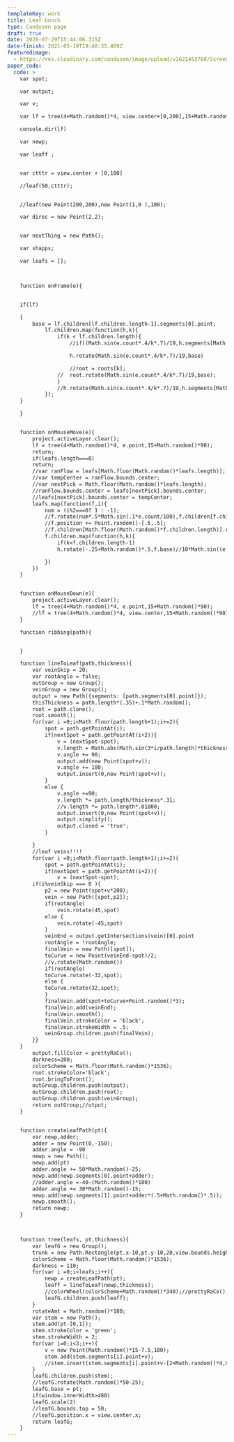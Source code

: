 ```yaml
---
templateKey: work
title: Leaf bunch
type: Candusen page
draft: true
date: 2020-07-29T15:44:06.315Z
date-finish: 2021-05-19T19:48:35.409Z
featuredimage:
  - https://res.cloudinary.com/candusen/image/upload/v1621453760/Screen_Shot_2021-05-19_at_3.49.10_PM_hjhg4w.png
paper_code:
  code: >
    var spot;

    var output;

    var v;

    var lf = tree(4+Math.random()*4, view.center+[0,200],15+Math.random()*90);

    console.dir(lf)

    var newp;

    var leaff ;


    var ctttr = view.center + [0,100]

    //leaf(50,ctttr);


    //leaf(new Point(200,200),new Point(1,0	),100);

    var direc = new Point(2,2);


    var nextThing = new Path();

    var shapps;

    var leafs = [];



    function onFrame(e){


    if(lf)

    {
    	base = lf.children[lf.children.length-1].segments[0].point;
    		lf.children.map(function(h,k){
    			if(k < lf.children.length){
    				//if((Math.sin(e.count*.4/k*.7)/19,h.segments[Math.floor(h.segments.length/2)].point).x);

    				h.rotate(Math.sin(e.count*.4/k*.7)/19,base)

    				//root = roots[k];
    			//	root.rotate(Math.sin(e.count*.4/k*.7)/19,base);
    			}
    			//h.rotate(Math.sin(e.count*.4/k*.7)/19,h.segments[Math.floor(h.segments.length/2)].point)//10*Math.sin((e.count*i*k)),f.base);
    		});
    }

    }


    function onMouseMove(e){
    	project.activeLayer.clear();
    	lf = tree(4+Math.random()*4, e.point,15+Math.random()*90);
    	return;
    	if(leafs.length===0)
    	return;
    	//var ranFlow = leafs[Math.floor(Math.random()*leafs.length)];
    	//var tempCenter = ranFlow.bounds.center;
    	//var nextPick = Math.floor(Math.random()*leafs.length);
    	//ranFlow.bounds.center = leafs[nextPick].bounds.center;
    	//leafs[nextPick].bounds.center = tempCenter;
    	leafs.map(function(f,i){
    		num = (i%2===0? 1 : -1);
    		//f.rotate(num*.5*Math.sin(.1*e.count/100),f.children[f.children.length-1].getPointAt(e.count%f.children[f.children.length-1].length))
    		//f.position += Point.random()-[.5,.5];
    		//f.children[Math.floor(Math.random()*f.children.length)].rotate(Math.sin((e.count)/10),f.base);
    		f.children.map(function(h,k){
    			if(k<f.children.length-1)
    			h.rotate(-.25+Math.random()*.5,f.base)//10*Math.sin((e.count*i*k)),f.base);

    		})
    	})
    }


    function onMouseDown(e){
    	project.activeLayer.clear();
    	lf = tree(4+Math.random()*4, e.point,15+Math.random()*90);
    	//lf = tree(4+Math.random()*4, view.center,15+Math.random()*90);
    }

    function ribbing(path){


    }

    function lineToLeaf(path,thickness){
    	var veinSkip = 20;
    	var rootAngle = false;
    	outGroup = new Group();
    	veinGroup = new Group();
    	output = new Path({segments: [path.segments[0].point]});
    	thisThickness = path.length*(.35)+.1*Math.random();
    	root = path.clone();
    	root.smooth();
    	for(var i =0;i<Math.floor(path.length+1);i+=2){
    		spot = path.getPointAt(i);
    		if(nextSpot = path.getPointAt(i+2)){
    			v = (nextSpot-spot);
    			v.length = Math.abs(Math.sin(3*i/path.length)*thickness);
    			v.angle += 90;
    			output.add(new Point(spot+v));
    			v.angle += 180;
    			output.insert(0,new Point(spot+v));
    		}
    		else {
    			v.angle +=90;
    			v.length *= path.length/thickness*.31;
    			//v.length *= path.length*.01800;
    			output.insert(0,new Point(spot+v));
    			output.simplify();
    			output.closed = 'true';
    		}

    	}
    	//leaf veins!!!!
    	for(var i =0;i<Math.floor(path.length+1);i+=2){
    		spot = path.getPointAt(i);
    		if(nextSpot = path.getPointAt(i+2)){
    			v = (nextSpot-spot);
    	if(i%veinSkip === 0 ){
    		p2 = new Point(spot+v*200);
    		vein = new Path([spot,p2]);
    		if(rootAngle)
    			vein.rotate(45,spot)
    		else {
    			vein.rotate(-45,spot)
    		}
    		veinEnd = output.getIntersections(vein)[0].point
    		rootAngle = !rootAngle;
    		finalVein = new Path([spot]);
    		toCurve = new Point(veinEnd-spot)/2;
    		//v.rotate(Math.random())
    		if(rootAngle)
    		toCurve.rotate(-32,spot);
    		else {
    		toCurve.rotate(32,spot);
    		}
    		finalVein.add(spot+toCurve+Point.random()*3);
    		finalVein.add(veinEnd);
    		finalVein.smooth();
    		finalVein.strokeColor = 'black';
    		finalVein.strokeWidth = .5;
    		veinGroup.children.push(finalVein);
    	}}
    }
    	output.fillColor = prettyRaCo();
    	darkness=200;
    	colorScheme = Math.floor(Math.random()*1536);
    	root.strokeColor='black';
    	root.bringToFront();
    	outGroup.children.push(output);
    	outGroup.children.push(root);
    	outGroup.children.push(veinGroup);
    	return outGroup;//utput;
    }


    function createLeafPath(pt){
    	var newp,adder;
    	adder = new Point(0,-150);
    	adder.angle = -90
    	newp = new Path();
    	newp.add(pt)
    	adder.angle += 50*Math.random()-25;
    	newp.add(newp.segments[0].point+adder);
    	//adder.angle =-40-(Math.random()*180)
    	adder.angle += 30*Math.random()-15;
    	newp.add(newp.segments[1].point+adder*(.5+Math.random()*.5));
    	newp.smooth();
    	return newp;
    }



    function tree(leafs, pt,thickness){
    	var leafG = new Group();
    	trunk = new Path.Rectangle(pt.x-10,pt.y-10,20,view.bounds.height-pt.y);
    	colorScheme = Math.floor(Math.random()*1536);
    	darkness = 110;
    	for(var i =0;i<leafs;i++){
    		newp = createLeafPath(pt);
    		leaff = lineToLeaf(newp,thickness);
    		//colorWheel(colorScheme+Math.random()*340);//prettyRaCo();
    		leafG.children.push(leaff);
    	}
    	rotateAmt = Math.random()*180;
    	var stem = new Path();
    	stem.add(pt-[0,1]);
    	stem.strokeColor = 'green';
    	stem.strokeWidth = 2;
    	for(var i=0;i<3;i++){
    		v = new Point(Math.random()*15-7.5,100);
    		stem.add(stem.segments[i].point+v);
    		//stem.insert(stem.segments[i].point+v-[2+Math.random()*4,0]);
    	}
    	leafG.children.push(stem);
    	//leafG.rotate(Math.random()*50-25);
    	leafG.base = pt;
    	if(window.innerWidth>480)
    	leafG.scale(2)
    	//leafG.bounds.top = 50;
    	//leafG.position.x = view.center.x;
    	return leafG;
    }
---
```

